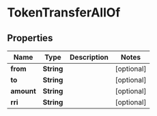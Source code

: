 

# TokenTransferAllOf


## Properties

Name | Type | Description | Notes
------------ | ------------- | ------------- | -------------
**from** | **String** |  |  [optional]
**to** | **String** |  |  [optional]
**amount** | **String** |  |  [optional]
**rri** | **String** |  |  [optional]




